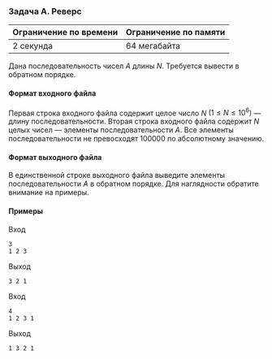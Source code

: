 

### Задача A. Реверс

| Ограничение по времени      | Ограничение по памяти         |
|:----------------------------|:------------------------------|
|2 секунда|64 мегабайта|

Дана последовательность чисел $A$ длины $N$. Требуется вывести в обратном порядке.

#### Формат входного файла

Первая строка входного файла содержит целое число $N$ $(1 \le N \le 10^{6})$ — длину последовательности. Вторая строка входного файла содержит $N$ целых чисел — элементы последовательности $A.$ Все элементы последовательности не превосходят 100000 по абсолютному значению.


#### Формат выходного файла

В единственной строке выходного файла выведите элементы последовательности $A$ в обратном порядке. Для наглядности обратите внимание на примеры.

#### Примеры

Вход
```
3
1 2 3
```

Выход
```
3 2 1
```
Вход
```
4
1 2 3 1
```

Выход
```
1 3 2 1
```
